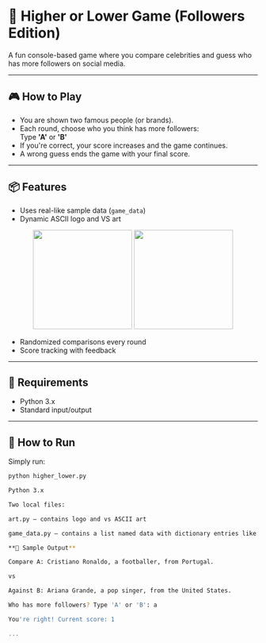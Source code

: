 # 🔺 Higher or Lower Game (Followers Edition)

A fun console-based game where you compare celebrities and guess who has more followers on social media.

---

## 🎮 How to Play

- You are shown two famous people (or brands).  
- Each round, choose who you think has more followers:  
  Type **'A'** or **'B'**  
- If you're correct, your score increases and the game continues.  
- A wrong guess ends the game with your final score.

---

## 📦 Features

- Uses real-like sample data (`game_data`)  
- Dynamic ASCII logo and VS art  

<p align="center">
  <img src="https://github.com/user-attachments/assets/e87b2bbe-f562-4f8c-a086-d26db6e09e45" width="200" />
  <img src="https://github.com/user-attachments/assets/eccabf36-0c10-4c2f-8e8c-add81729dec4" width="200" />
</p>

- Randomized comparisons every round  
- Score tracking with feedback  

---

## 🧰 Requirements

- Python 3.x  
- Standard input/output  

---

## 🚀 How to Run

Simply run:

```bash
python higher_lower.py

Python 3.x

Two local files:

art.py – contains logo and vs ASCII art

game_data.py – contains a list named data with dictionary entries like:

**🧠 Sample Output**

Compare A: Cristiano Ronaldo, a footballer, from Portugal.

vs

Against B: Ariana Grande, a pop singer, from the United States.

Who has more followers? Type 'A' or 'B': a

You're right! Current score: 1

...

